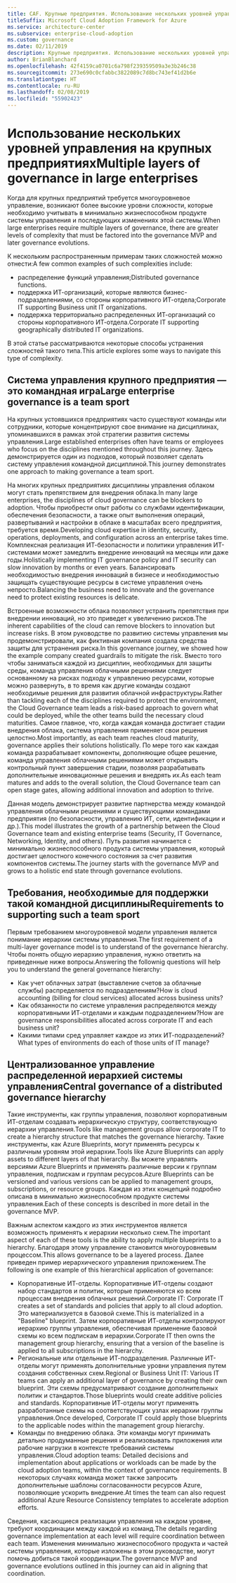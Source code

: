```yaml
---
title: CAF. Крупные предприятия. Использование нескольких уровней управления на крупных предприятиях
titleSuffix: Microsoft Cloud Adoption Framework for Azure
ms.service: architecture-center
ms.subservice: enterprise-cloud-adoption
ms.custom: governance
ms.date: 02/11/2019
description: Крупные предприятия. Использование нескольких уровней управления на крупных предприятиях
author: BrianBlanchard
ms.openlocfilehash: 42f4159ca0701c6a798f239359509a3e3b246c38
ms.sourcegitcommit: 273e690c0cfabbc3822089c7d8bc743ef41d2b6e
ms.translationtype: HT
ms.contentlocale: ru-RU
ms.lasthandoff: 02/08/2019
ms.locfileid: "55902423"
---
```

# <a name="multiple-layers-of-governance-in-large-enterprises"></a><span data-ttu-id="2147e-103">Использование нескольких уровней управления на крупных предприятиях</span><span class="sxs-lookup"><span data-stu-id="2147e-103">Multiple layers of governance in large enterprises</span></span>

<span data-ttu-id="2147e-104">Когда для крупных предприятий требуется многоуровневое управление, возникают более высокие уровни сложности, которые необходимо учитывать в минимально жизнеспособном продукте системы управления и последующих изменениях этой системы.</span><span class="sxs-lookup"><span data-stu-id="2147e-104">When large enterprises require multiple layers of governance, there are greater levels of complexity that must be factored into the governance MVP and later governance evolutions.</span></span>

<span data-ttu-id="2147e-105">К нескольким распространенным примерам таких сложностей можно отнести:</span><span class="sxs-lookup"><span data-stu-id="2147e-105">A few common examples of such complexities include:</span></span>

- <span data-ttu-id="2147e-106">распределение функций управления;</span><span class="sxs-lookup"><span data-stu-id="2147e-106">Distributed governance functions.</span></span>
- <span data-ttu-id="2147e-107">поддержка ИТ-организаций, которые являются бизнес-подразделениями, со стороны корпоративного ИТ-отдела;</span><span class="sxs-lookup"><span data-stu-id="2147e-107">Corporate IT supporting Business unit IT organizations.</span></span>
- <span data-ttu-id="2147e-108">поддержка территориально распределенных ИТ-организаций со стороны корпоративного ИТ-отдела.</span><span class="sxs-lookup"><span data-stu-id="2147e-108">Corporate IT supporting geographically distributed IT organizations.</span></span>

<span data-ttu-id="2147e-109">В этой статье рассматриваются некоторые способы устранения сложностей такого типа.</span><span class="sxs-lookup"><span data-stu-id="2147e-109">This article explores some ways to navigate this type of complexity.</span></span>

## <a name="large-enterprise-governance-is-a-team-sport"></a><span data-ttu-id="2147e-110">Система управления крупного предприятия — это командная игра</span><span class="sxs-lookup"><span data-stu-id="2147e-110">Large enterprise governance is a team sport</span></span>

<span data-ttu-id="2147e-111">На крупных устоявшихся предприятиях часто существуют команды или сотрудники, которые концентрируют свое внимание на дисциплинах, упоминавшихся в рамках этой стратегии развития системы управления.</span><span class="sxs-lookup"><span data-stu-id="2147e-111">Large established enterprises often have teams or employees who focus on the disciplines mentioned throughout this journey.</span></span> <span data-ttu-id="2147e-112">Здесь демонстрируется один из подходов, который позволяет сделать систему управления командной дисциплиной.</span><span class="sxs-lookup"><span data-stu-id="2147e-112">This journey demonstrates one approach to making governance a team sport.</span></span>

<span data-ttu-id="2147e-113">На многих крупных предприятиях дисциплины управления облаком могут стать препятствием для внедрения облака.</span><span class="sxs-lookup"><span data-stu-id="2147e-113">In many large enterprises, the disciplines of cloud governance can be blockers to adoption.</span></span> <span data-ttu-id="2147e-114">Чтобы приобрести опыт работы со службами идентификации, обеспечения безопасности, а также опыт выполнения операций, развертываний и настройки в облаке в масштабах всего предприятия, требуется время.</span><span class="sxs-lookup"><span data-stu-id="2147e-114">Developing cloud expertise in identity, security, operations, deployments, and configuration across an enterprise takes time.</span></span> <span data-ttu-id="2147e-115">Комплексная реализация ИТ-безопасности и политики управления ИТ-системами может замедлить внедрение инноваций на месяцы или даже годы.</span><span class="sxs-lookup"><span data-stu-id="2147e-115">Holistically implementing IT governance policy and IT security can slow innovation by months or even years.</span></span> <span data-ttu-id="2147e-116">Балансировать необходимостью внедрения инноваций в бизнесе и необходимостью защищать существующие ресурсы в системе управления очень непросто.</span><span class="sxs-lookup"><span data-stu-id="2147e-116">Balancing the business need to innovate and the governance need to protect existing resources is delicate.</span></span>

<span data-ttu-id="2147e-117">Встроенные возможности облака позволяют устранить препятствия при внедрении инноваций, но это приведет к увеличению рисков.</span><span class="sxs-lookup"><span data-stu-id="2147e-117">The inherent capabilities of the cloud can remove blockers to innovation but increase risks.</span></span> <span data-ttu-id="2147e-118">В этом руководстве по развитию системы управления мы продемонстрировали, как фиктивная компания создала средства защиты для устранения риска.</span><span class="sxs-lookup"><span data-stu-id="2147e-118">In this governance journey, we showed how the example company created guardrails to mitigate the risk.</span></span> <span data-ttu-id="2147e-119">Вместо того чтобы заниматься каждой из дисциплин, необходимых для защиты среды, команда управления облачными решениями следует основанному на рисках подходу к управлению ресурсами, которые можно развернуть, в то время как другие команды создают необходимые решения для развития облачной инфраструктуры.</span><span class="sxs-lookup"><span data-stu-id="2147e-119">Rather than tackling each of the disciplines required to protect the environment, the Cloud Governance team leads a risk-based approach to govern what could be deployed, while the other teams build the necessary cloud maturities.</span></span> <span data-ttu-id="2147e-120">Самое главное, что, когда каждая команда достигает стадии внедрения облака, система управления применяет свои решения целостно.</span><span class="sxs-lookup"><span data-stu-id="2147e-120">Most importantly, as each team reaches cloud maturity, governance applies their solutions holistically.</span></span> <span data-ttu-id="2147e-121">По мере того как каждая команда разрабатывает компоненты, дополняющие общее решение, команда управления облачными решениями может открывать контрольный пункт завершения стадии, позволяя разрабатывать дополнительные инновационные решения и внедрять их.</span><span class="sxs-lookup"><span data-stu-id="2147e-121">As each team matures and adds to the overall solution, the Cloud Governance team can open stage gates, allowing additional innovation and adoption to thrive.</span></span>

<span data-ttu-id="2147e-122">Данная модель демонстрирует развитие партнерства между командой управления облачными решениями и существующими командами предприятия (по безопасности, управлению ИТ, сети, идентификации и др.).</span><span class="sxs-lookup"><span data-stu-id="2147e-122">This model illustrates the growth of a partnership between the Cloud Governance team and existing enterprise teams (Security, IT Governance, Networking, Identity, and others).</span></span> <span data-ttu-id="2147e-123">Путь развития начинается с минимально жизнеспособного продукта системы управления, который достигает целостного конечного состояния за счет развития компонентов системы.</span><span class="sxs-lookup"><span data-stu-id="2147e-123">The journey starts with the governance MVP and grows to a holistic end state through governance evolutions.</span></span>

## <a name="requirements-to-supporting-such-a-team-sport"></a><span data-ttu-id="2147e-124">Требования, необходимые для поддержки такой командной дисциплины</span><span class="sxs-lookup"><span data-stu-id="2147e-124">Requirements to supporting such a team sport</span></span>

<span data-ttu-id="2147e-125">Первым требованием многоуровневой модели управления является понимание иерархии системы управления.</span><span class="sxs-lookup"><span data-stu-id="2147e-125">The first requirement of a multi-layer governance model is to understand of the governance hierarchy.</span></span> <span data-ttu-id="2147e-126">Чтобы понять общую иерархию управления, нужно ответить на приведенные ниже вопросы.</span><span class="sxs-lookup"><span data-stu-id="2147e-126">Answering the follownig questions will help you to understand the general governance hierarchy:</span></span>

- <span data-ttu-id="2147e-127">Как учет облачных затрат (выставление счетов за облачные службы) распределяется по подразделениям?</span><span class="sxs-lookup"><span data-stu-id="2147e-127">How is cloud accounting (billing for cloud services) allocated across business units?</span></span>
- <span data-ttu-id="2147e-128">Как обязанности по системе управления распределяются между корпоративными ИТ-отделами и каждым подразделением?</span><span class="sxs-lookup"><span data-stu-id="2147e-128">How are governance responsibilities allocated across corporate IT and each business unit?</span></span>
- <span data-ttu-id="2147e-129">Какими типами сред управляет каждое из этих ИТ-подразделений?</span><span class="sxs-lookup"><span data-stu-id="2147e-129">What types of environments do each of those units of IT manage?</span></span>

## <a name="central-governance-of-a-distributed-governance-hierarchy"></a><span data-ttu-id="2147e-130">Централизованное управление распределенной иерархией системы управления</span><span class="sxs-lookup"><span data-stu-id="2147e-130">Central governance of a distributed governance hierarchy</span></span>

<span data-ttu-id="2147e-131">Такие инструменты, как группы управления, позволяют корпоративным ИТ-отделам создавать иерархическую структуру, соответствующую иерархии управления.</span><span class="sxs-lookup"><span data-stu-id="2147e-131">Tools like management groups allow corporate IT to create a hierarchy structure that matches the governance hierarchy.</span></span> <span data-ttu-id="2147e-132">Такие инструменты, как Azure Blueprints, могут применять ресурсы к различным уровням этой иерархии.</span><span class="sxs-lookup"><span data-stu-id="2147e-132">Tools like Azure Blueprints can apply assets to different layers of that hierarchy.</span></span> <span data-ttu-id="2147e-133">Вы можете управлять версиями Azure Blueprints и применять различные версии к группам управления, подпискам и группам ресурсов.</span><span class="sxs-lookup"><span data-stu-id="2147e-133">Azure Blueprints can be versioned and various versions can be applied to management groups, subscriptions, or resource groups.</span></span> <span data-ttu-id="2147e-134">Каждая из этих концепций подробно описана в минимально жизнеспособном продукте системы управления.</span><span class="sxs-lookup"><span data-stu-id="2147e-134">Each of these concepts is described in more detail in the governance MVP.</span></span>

<span data-ttu-id="2147e-135">Важным аспектом каждого из этих инструментов является возможность применять к иерархии несколько схем.</span><span class="sxs-lookup"><span data-stu-id="2147e-135">The important aspect of each of these tools is the ability to apply multiple blueprints to a hierarchy.</span></span> <span data-ttu-id="2147e-136">Благодаря этому управление становится многоуровневым процессом.</span><span class="sxs-lookup"><span data-stu-id="2147e-136">This allows governance to be a layered process.</span></span> <span data-ttu-id="2147e-137">Далее приведен пример иерархического управления приложением.</span><span class="sxs-lookup"><span data-stu-id="2147e-137">The following is one example of this hierarchical application of governance:</span></span>

- <span data-ttu-id="2147e-138">Корпоративные ИТ-отделы. Корпоративные ИТ-отделы создают набор стандартов и политик, которые применяются ко всем процессам внедрения облачных решений.</span><span class="sxs-lookup"><span data-stu-id="2147e-138">Corporate IT: Corporate IT creates a set of standards and policies that apply to all cloud adoption.</span></span> <span data-ttu-id="2147e-139">Это материализуется в базовой схеме.</span><span class="sxs-lookup"><span data-stu-id="2147e-139">This is materialized in a "Baseline" blueprint.</span></span> <span data-ttu-id="2147e-140">Затем корпоративные ИТ-отделы контролируют иерархию группы управления, обеспечивая применение базовой схемы ко всем подпискам в иерархии.</span><span class="sxs-lookup"><span data-stu-id="2147e-140">Corporate IT then owns the management group hierarchy, ensuring that a version of the baseline is applied to all subscriptions in the hierarchy.</span></span>
- <span data-ttu-id="2147e-141">Региональные или отдельные ИТ-подразделения. Различные ИТ-отделы могут применять дополнительные уровни управления путем создания собственных схем.</span><span class="sxs-lookup"><span data-stu-id="2147e-141">Regional or Business Unit IT: Various IT teams can apply an additional layer of governance by creating their own blueprint.</span></span> <span data-ttu-id="2147e-142">Эти схемы предусматривают создание дополнительных политик и стандартов.</span><span class="sxs-lookup"><span data-stu-id="2147e-142">Those blueprints would create additive policies and standards.</span></span> <span data-ttu-id="2147e-143">Корпоративные ИТ-отделы могут применять разработанные схемы на соответствующих узлах иерархии группы управления.</span><span class="sxs-lookup"><span data-stu-id="2147e-143">Once developed, Corporate IT could apply those blueprints to the applicable nodes within the management group hierarchy.</span></span>
- <span data-ttu-id="2147e-144">Команды по внедрению облака. Эти команды могут принимать детально продуманные решения и реализовывать приложения или рабочие нагрузки в контексте требований системы управления.</span><span class="sxs-lookup"><span data-stu-id="2147e-144">Cloud adoption teams: Detailed decisions and implementation about applications or workloads can be made by the cloud adoption teams, within the context of governance requirements.</span></span> <span data-ttu-id="2147e-145">В некоторых случаях команда может также запросить дополнительные шаблоны согласованности ресурсов Azure, позволяющие ускорить внедрение.</span><span class="sxs-lookup"><span data-stu-id="2147e-145">At times the team can also request additional Azure Resource Consistency templates to accelerate adoption efforts.</span></span>

<span data-ttu-id="2147e-146">Сведения, касающиеся реализации управления на каждом уровне, требуют координации между каждой из команд.</span><span class="sxs-lookup"><span data-stu-id="2147e-146">The details regarding governance implementation at each level will require coordination between each team.</span></span> <span data-ttu-id="2147e-147">Изменения минимально жизнеспособного продукта и частей системы управления, которые изложены в этом руководстве, могут помочь добиться такой координации.</span><span class="sxs-lookup"><span data-stu-id="2147e-147">The governance MVP and governance evolutions outlined in this journey can aid in aligning that coordination.</span></span>
